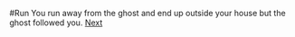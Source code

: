 #Run 
You run away from the ghost and end up outside your house but the ghost followed you.
[Next](2ghost.md)